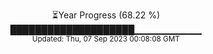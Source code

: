 <p align="center">
⏳Year Progress (68.22 %) <br>
████████████████████▁▁▁▁▁▁▁▁▁▁ <br>
<sub>Updated: Thu, 07 Sep 2023 00:08:08 GMT</sub>
</p>

